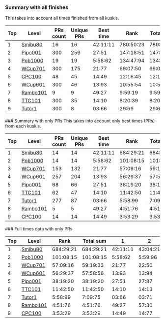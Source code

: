 <!-- Rank double -->
  

  ### Summary with all finishes
  This takes into account all times finished from all kuskis.
  <table>
  <thead>
    <tr>
      <th>Top</th>
      <th>Level</th>
      <th>PRs count</th>
      <th>Unique PRs</th>
      <th>Best time</th>
      <th>Rank</th>
      <th>Total sum</th>
      <th>Times > 2x</th>
      <th>Removed times</th>
    </tr>
  </thead>
  <tbody>
    <tr>
      <td>1</td>
      <td><a href="https://elma.online/levels/690">Smibu80</a>
      </td>
      <td>16</td>
      <td>16</td>
      <td>42:11:11</td>
      <td>780:50:23</td>
      <td>780:50:23</td>
      <td>0</td>
      <td>0</td>
    </tr>
    <tr>
      <td>2</td>
      <td><a href="https://elma.online/levels/1697">Pipo001</a>
      </td>
      <td>300</td>
      <td>259</td>
      <td>27:51</td>
      <td>147:18:51</td>
      <td>147:18:51</td>
      <td>0</td>
      <td>41</td>
    </tr>
    <tr>
      <td>3</td>
      <td><a href="https://elma.online/levels/359892">Pob1000</a>
      </td>
      <td>19</td>
      <td>19</td>
      <td>5:58:62</td>
      <td>134:47:94</td>
      <td>134:47:94</td>
      <td>0</td>
      <td>0</td>
    </tr>
    <tr>
      <td>4</td>
      <td><a href="https://elma.online/levels/371127">WCup701</a>
      </td>
      <td>300</td>
      <td>175</td>
      <td>21:77</td>
      <td>69:07:50</td>
      <td>69:07:50</td>
      <td>0</td>
      <td>125</td>
    </tr>
    <tr>
      <td>5</td>
      <td><a href="https://elma.online/levels/483457">CPC100</a>
      </td>
      <td>48</td>
      <td>45</td>
      <td>14:49</td>
      <td>12:16:45</td>
      <td>12:16:45</td>
      <td>0</td>
      <td>3</td>
    </tr>
    <tr>
      <td>6</td>
      <td><a href="https://elma.online/levels/237824">WCup601</a>
      </td>
      <td>300</td>
      <td>46</td>
      <td>13:93</td>
      <td>10:55:54</td>
      <td>10:55:54</td>
      <td>0</td>
      <td>254</td>
    </tr>
    <tr>
      <td>7</td>
      <td><a href="https://elma.online/levels/2599">Rambo101</a>
      </td>
      <td>9</td>
      <td>9</td>
      <td>49:27</td>
      <td>9:59:19</td>
      <td>9:59:19</td>
      <td>0</td>
      <td>0</td>
    </tr>
    <tr>
      <td>8</td>
      <td><a href="https://elma.online/levels/331252">TTC101</a>
      </td>
      <td>300</td>
      <td>35</td>
      <td>14:10</td>
      <td>8:20:39</td>
      <td>8:20:39</td>
      <td>0</td>
      <td>265</td>
    </tr>
    <tr>
      <td>9</td>
      <td><a href="https://elma.online/levels/163">Tutor1</a>
      </td>
      <td>300</td>
      <td>8</td>
      <td>03:66</td>
      <td>29:69</td>
      <td>29:69</td>
      <td>0</td>
      <td>292</td>
    </tr>
  </tbody>
</table>
  ### Summary with only PRs
  This takes into account only best times (PRs) from each kuskis.
  <table>
  <thead>
    <tr>
      <th>Top</th>
      <th>Level</th>
      <th>PRs count</th>
      <th>Unique PRs</th>
      <th>Best time</th>
      <th>Rank</th>
      <th>Total sum</th>
      <th>Times > 2x</th>
      <th>Removed times</th>
    </tr>
  </thead>
  <tbody>
    <tr>
      <td>1</td>
      <td><a href="https://elma.online/levels/690">Smibu80</a>
      </td>
      <td>14</td>
      <td>14</td>
      <td>42:11:11</td>
      <td>684:29:21</td>
      <td>684:29:21</td>
      <td>0</td>
      <td>0</td>
    </tr>
    <tr>
      <td>2</td>
      <td><a href="https://elma.online/levels/359892">Pob1000</a>
      </td>
      <td>14</td>
      <td>14</td>
      <td>5:58:62</td>
      <td>101:08:15</td>
      <td>101:08:15</td>
      <td>0</td>
      <td>0</td>
    </tr>
    <tr>
      <td>3</td>
      <td><a href="https://elma.online/levels/371127">WCup701</a>
      </td>
      <td>153</td>
      <td>132</td>
      <td>21:77</td>
      <td>57:09:16</td>
      <td>59:19:33</td>
      <td>2</td>
      <td>23</td>
    </tr>
    <tr>
      <td>4</td>
      <td><a href="https://elma.online/levels/237824">WCup601</a>
      </td>
      <td>257</td>
      <td>204</td>
      <td>13:93</td>
      <td>56:29:37</td>
      <td>57:58:56</td>
      <td>3</td>
      <td>56</td>
    </tr>
    <tr>
      <td>5</td>
      <td><a href="https://elma.online/levels/1697">Pipo001</a>
      </td>
      <td>68</td>
      <td>66</td>
      <td>27:51</td>
      <td>38:19:20</td>
      <td>38:19:20</td>
      <td>0</td>
      <td>2</td>
    </tr>
    <tr>
      <td>6</td>
      <td><a href="https://elma.online/levels/331252">TTC101</a>
      </td>
      <td>62</td>
      <td>47</td>
      <td>14:10</td>
      <td>11:42:50</td>
      <td>11:42:50</td>
      <td>0</td>
      <td>15</td>
    </tr>
    <tr>
      <td>7</td>
      <td><a href="https://elma.online/levels/163">Tutor1</a>
      </td>
      <td>277</td>
      <td>87</td>
      <td>03:66</td>
      <td>5:58:99</td>
      <td>7:09:75</td>
      <td>4</td>
      <td>194</td>
    </tr>
    <tr>
      <td>8</td>
      <td><a href="https://elma.online/levels/2599">Rambo101</a>
      </td>
      <td>5</td>
      <td>5</td>
      <td>49:27</td>
      <td>4:51:76</td>
      <td>4:51:76</td>
      <td>0</td>
      <td>0</td>
    </tr>
    <tr>
      <td>9</td>
      <td><a href="https://elma.online/levels/483457">CPC100</a>
      </td>
      <td>14</td>
      <td>14</td>
      <td>14:49</td>
      <td>3:53:29</td>
      <td>3:53:29</td>
      <td>0</td>
      <td>0</td>
    </tr>
  </tbody>
</table>
  ### Full times data with only PRs
  <table>
  <thead>
    <tr>
      <th>Top</th>
      <th>Level</th>
      <th>Rank</th>
      <th>Total sum</th>
      <th>1</th>
      <th>2</th>
      <th>3</th>
      <th>4</th>
      <th>5</th>
      <th>6</th>
      <th>7</th>
      <th>8</th>
      <th>9</th>
      <th>10</th>
      <th>11</th>
      <th>12</th>
      <th>13</th>
      <th>14</th>
      <th>15</th>
      <th>16</th>
      <th>17</th>
      <th>18</th>
      <th>19</th>
      <th>20</th>
      <th>21</th>
      <th>22</th>
      <th>23</th>
      <th>24</th>
      <th>25</th>
      <th>26</th>
      <th>27</th>
      <th>28</th>
      <th>29</th>
      <th>30</th>
      <th>31</th>
      <th>32</th>
      <th>33</th>
      <th>34</th>
      <th>35</th>
      <th>36</th>
      <th>37</th>
      <th>38</th>
      <th>39</th>
      <th>40</th>
      <th>41</th>
      <th>42</th>
      <th>43</th>
      <th>44</th>
      <th>45</th>
      <th>46</th>
      <th>47</th>
      <th>48</th>
      <th>49</th>
      <th>50</th>
      <th>51</th>
      <th>52</th>
      <th>53</th>
      <th>54</th>
      <th>55</th>
      <th>56</th>
      <th>57</th>
      <th>58</th>
      <th>59</th>
      <th>60</th>
      <th>61</th>
      <th>62</th>
      <th>63</th>
      <th>64</th>
      <th>65</th>
      <th>66</th>
      <th>67</th>
      <th>68</th>
      <th>69</th>
      <th>70</th>
      <th>71</th>
      <th>72</th>
      <th>73</th>
      <th>74</th>
      <th>75</th>
      <th>76</th>
      <th>77</th>
      <th>78</th>
      <th>79</th>
      <th>80</th>
      <th>81</th>
      <th>82</th>
      <th>83</th>
      <th>84</th>
      <th>85</th>
      <th>86</th>
      <th>87</th>
      <th>88</th>
      <th>89</th>
      <th>90</th>
      <th>91</th>
      <th>92</th>
      <th>93</th>
      <th>94</th>
      <th>95</th>
      <th>96</th>
      <th>97</th>
      <th>98</th>
      <th>99</th>
      <th>100</th>
      <th>101</th>
      <th>102</th>
      <th>103</th>
      <th>104</th>
      <th>105</th>
      <th>106</th>
      <th>107</th>
      <th>108</th>
      <th>109</th>
      <th>110</th>
      <th>111</th>
      <th>112</th>
      <th>113</th>
      <th>114</th>
      <th>115</th>
      <th>116</th>
      <th>117</th>
      <th>118</th>
      <th>119</th>
      <th>120</th>
      <th>121</th>
      <th>122</th>
      <th>123</th>
      <th>124</th>
      <th>125</th>
      <th>126</th>
      <th>127</th>
      <th>128</th>
      <th>129</th>
      <th>130</th>
      <th>131</th>
      <th>132</th>
      <th>133</th>
      <th>134</th>
      <th>135</th>
      <th>136</th>
      <th>137</th>
      <th>138</th>
      <th>139</th>
      <th>140</th>
      <th>141</th>
      <th>142</th>
      <th>143</th>
      <th>144</th>
      <th>145</th>
      <th>146</th>
      <th>147</th>
      <th>148</th>
      <th>149</th>
      <th>150</th>
      <th>151</th>
      <th>152</th>
      <th>153</th>
      <th>154</th>
      <th>155</th>
      <th>156</th>
      <th>157</th>
      <th>158</th>
      <th>159</th>
      <th>160</th>
      <th>161</th>
      <th>162</th>
      <th>163</th>
      <th>164</th>
      <th>165</th>
      <th>166</th>
      <th>167</th>
      <th>168</th>
      <th>169</th>
      <th>170</th>
      <th>171</th>
      <th>172</th>
      <th>173</th>
      <th>174</th>
      <th>175</th>
      <th>176</th>
      <th>177</th>
      <th>178</th>
      <th>179</th>
      <th>180</th>
      <th>181</th>
      <th>182</th>
      <th>183</th>
      <th>184</th>
      <th>185</th>
      <th>186</th>
      <th>187</th>
      <th>188</th>
      <th>189</th>
      <th>190</th>
      <th>191</th>
      <th>192</th>
      <th>193</th>
      <th>194</th>
      <th>195</th>
      <th>196</th>
      <th>197</th>
      <th>198</th>
      <th>199</th>
      <th>200</th>
      <th>201</th>
      <th>202</th>
      <th>203</th>
      <th>204</th>
      <th>205</th>
      <th>206</th>
      <th>207</th>
      <th>208</th>
      <th>209</th>
      <th>210</th>
      <th>211</th>
      <th>212</th>
      <th>213</th>
      <th>214</th>
      <th>215</th>
      <th>216</th>
      <th>217</th>
      <th>218</th>
      <th>219</th>
      <th>220</th>
      <th>221</th>
      <th>222</th>
      <th>223</th>
      <th>224</th>
      <th>225</th>
      <th>226</th>
      <th>227</th>
      <th>228</th>
      <th>229</th>
      <th>230</th>
      <th>231</th>
      <th>232</th>
      <th>233</th>
      <th>234</th>
      <th>235</th>
      <th>236</th>
      <th>237</th>
      <th>238</th>
      <th>239</th>
      <th>240</th>
      <th>241</th>
      <th>242</th>
      <th>243</th>
      <th>244</th>
      <th>245</th>
      <th>246</th>
      <th>247</th>
      <th>248</th>
      <th>249</th>
      <th>250</th>
      <th>251</th>
      <th>252</th>
      <th>253</th>
      <th>254</th>
      <th>255</th>
      <th>256</th>
      <th>257</th>
      <th>258</th>
      <th>259</th>
      <th>260</th>
      <th>261</th>
      <th>262</th>
      <th>263</th>
      <th>264</th>
      <th>265</th>
      <th>266</th>
      <th>267</th>
      <th>268</th>
      <th>269</th>
      <th>270</th>
      <th>271</th>
      <th>272</th>
      <th>273</th>
      <th>274</th>
      <th>275</th>
      <th>276</th>
      <th>277</th>
    </tr>
  </thead>
  <tbody>
    <tr>
      <td>1</td>
      <td><a href="https://elma.online/levels/690">Smibu80</a>
      </td>
      <td>684:29:21</td>
      <td>684:29:21</td>
      <td>42:11:11</td>
      <td>43:04:21</td>
      <td>44:25:00</td>
      <td>44:44:49</td>
      <td>45:29:16</td>
      <td>45:34:16</td>
      <td>45:38:11</td>
      <td>46:00:42</td>
      <td>47:33:40</td>
      <td>49:48:44</td>
      <td>50:36:54</td>
      <td>55:32:78</td>
      <td>59:18:28</td>
      <td>64:33:11</td>
      <td></td>
      <td></td>
      <td></td>
      <td></td>
      <td></td>
      <td></td>
      <td></td>
      <td></td>
      <td></td>
      <td></td>
      <td></td>
      <td></td>
      <td></td>
      <td></td>
      <td></td>
      <td></td>
      <td></td>
      <td></td>
      <td></td>
      <td></td>
      <td></td>
      <td></td>
      <td></td>
      <td></td>
      <td></td>
      <td></td>
      <td></td>
      <td></td>
      <td></td>
      <td></td>
      <td></td>
      <td></td>
      <td></td>
      <td></td>
      <td></td>
      <td></td>
      <td></td>
      <td></td>
      <td></td>
      <td></td>
      <td></td>
      <td></td>
      <td></td>
      <td></td>
      <td></td>
      <td></td>
      <td></td>
      <td></td>
      <td></td>
      <td></td>
      <td></td>
      <td></td>
      <td></td>
      <td></td>
      <td></td>
      <td></td>
      <td></td>
      <td></td>
      <td></td>
      <td></td>
      <td></td>
      <td></td>
      <td></td>
      <td></td>
      <td></td>
      <td></td>
      <td></td>
      <td></td>
      <td></td>
      <td></td>
      <td></td>
      <td></td>
      <td></td>
      <td></td>
      <td></td>
      <td></td>
      <td></td>
      <td></td>
      <td></td>
      <td></td>
      <td></td>
      <td></td>
      <td></td>
      <td></td>
      <td></td>
      <td></td>
      <td></td>
      <td></td>
      <td></td>
      <td></td>
      <td></td>
      <td></td>
      <td></td>
      <td></td>
      <td></td>
      <td></td>
      <td></td>
      <td></td>
      <td></td>
      <td></td>
      <td></td>
      <td></td>
      <td></td>
      <td></td>
      <td></td>
      <td></td>
      <td></td>
      <td></td>
      <td></td>
      <td></td>
      <td></td>
      <td></td>
      <td></td>
      <td></td>
      <td></td>
      <td></td>
      <td></td>
      <td></td>
      <td></td>
      <td></td>
      <td></td>
      <td></td>
      <td></td>
      <td></td>
      <td></td>
      <td></td>
      <td></td>
      <td></td>
      <td></td>
      <td></td>
      <td></td>
      <td></td>
      <td></td>
      <td></td>
      <td></td>
      <td></td>
      <td></td>
      <td></td>
      <td></td>
      <td></td>
      <td></td>
      <td></td>
      <td></td>
      <td></td>
      <td></td>
      <td></td>
      <td></td>
      <td></td>
      <td></td>
      <td></td>
      <td></td>
      <td></td>
      <td></td>
      <td></td>
      <td></td>
      <td></td>
      <td></td>
      <td></td>
      <td></td>
      <td></td>
      <td></td>
      <td></td>
      <td></td>
      <td></td>
      <td></td>
      <td></td>
      <td></td>
      <td></td>
      <td></td>
      <td></td>
      <td></td>
      <td></td>
      <td></td>
      <td></td>
      <td></td>
      <td></td>
      <td></td>
      <td></td>
      <td></td>
      <td></td>
      <td></td>
      <td></td>
      <td></td>
      <td></td>
      <td></td>
      <td></td>
      <td></td>
      <td></td>
      <td></td>
      <td></td>
      <td></td>
      <td></td>
      <td></td>
      <td></td>
      <td></td>
      <td></td>
      <td></td>
      <td></td>
      <td></td>
      <td></td>
      <td></td>
      <td></td>
      <td></td>
      <td></td>
      <td></td>
      <td></td>
      <td></td>
      <td></td>
      <td></td>
      <td></td>
      <td></td>
      <td></td>
      <td></td>
      <td></td>
      <td></td>
      <td></td>
      <td></td>
      <td></td>
      <td></td>
      <td></td>
      <td></td>
      <td></td>
      <td></td>
      <td></td>
      <td></td>
      <td></td>
      <td></td>
      <td></td>
      <td></td>
      <td></td>
      <td></td>
      <td></td>
      <td></td>
      <td></td>
      <td></td>
      <td></td>
      <td></td>
      <td></td>
      <td></td>
      <td></td>
      <td></td>
      <td></td>
      <td></td>
      <td></td>
      <td></td>
      <td></td>
      <td></td>
      <td></td>
      <td></td>
      <td></td>
      <td></td>
      <td></td>
      <td></td>
      <td></td>
      <td></td>
      <td></td>
      <td></td>
      <td></td>
      <td></td>
      <td></td>
      <td></td>
      <td></td>
      <td></td>
    </tr>
    <tr>
      <td>2</td>
      <td><a href="https://elma.online/levels/359892">Pob1000</a>
      </td>
      <td>101:08:15</td>
      <td>101:08:15</td>
      <td>5:58:62</td>
      <td>5:59:96</td>
      <td>6:06:61</td>
      <td>6:15:80</td>
      <td>6:18:58</td>
      <td>6:20:40</td>
      <td>6:31:76</td>
      <td>7:02:40</td>
      <td>7:02:28</td>
      <td>7:41:98</td>
      <td>8:05:65</td>
      <td>8:13:54</td>
      <td>9:25:51</td>
      <td>10:05:78</td>
      <td></td>
      <td></td>
      <td></td>
      <td></td>
      <td></td>
      <td></td>
      <td></td>
      <td></td>
      <td></td>
      <td></td>
      <td></td>
      <td></td>
      <td></td>
      <td></td>
      <td></td>
      <td></td>
      <td></td>
      <td></td>
      <td></td>
      <td></td>
      <td></td>
      <td></td>
      <td></td>
      <td></td>
      <td></td>
      <td></td>
      <td></td>
      <td></td>
      <td></td>
      <td></td>
      <td></td>
      <td></td>
      <td></td>
      <td></td>
      <td></td>
      <td></td>
      <td></td>
      <td></td>
      <td></td>
      <td></td>
      <td></td>
      <td></td>
      <td></td>
      <td></td>
      <td></td>
      <td></td>
      <td></td>
      <td></td>
      <td></td>
      <td></td>
      <td></td>
      <td></td>
      <td></td>
      <td></td>
      <td></td>
      <td></td>
      <td></td>
      <td></td>
      <td></td>
      <td></td>
      <td></td>
      <td></td>
      <td></td>
      <td></td>
      <td></td>
      <td></td>
      <td></td>
      <td></td>
      <td></td>
      <td></td>
      <td></td>
      <td></td>
      <td></td>
      <td></td>
      <td></td>
      <td></td>
      <td></td>
      <td></td>
      <td></td>
      <td></td>
      <td></td>
      <td></td>
      <td></td>
      <td></td>
      <td></td>
      <td></td>
      <td></td>
      <td></td>
      <td></td>
      <td></td>
      <td></td>
      <td></td>
      <td></td>
      <td></td>
      <td></td>
      <td></td>
      <td></td>
      <td></td>
      <td></td>
      <td></td>
      <td></td>
      <td></td>
      <td></td>
      <td></td>
      <td></td>
      <td></td>
      <td></td>
      <td></td>
      <td></td>
      <td></td>
      <td></td>
      <td></td>
      <td></td>
      <td></td>
      <td></td>
      <td></td>
      <td></td>
      <td></td>
      <td></td>
      <td></td>
      <td></td>
      <td></td>
      <td></td>
      <td></td>
      <td></td>
      <td></td>
      <td></td>
      <td></td>
      <td></td>
      <td></td>
      <td></td>
      <td></td>
      <td></td>
      <td></td>
      <td></td>
      <td></td>
      <td></td>
      <td></td>
      <td></td>
      <td></td>
      <td></td>
      <td></td>
      <td></td>
      <td></td>
      <td></td>
      <td></td>
      <td></td>
      <td></td>
      <td></td>
      <td></td>
      <td></td>
      <td></td>
      <td></td>
      <td></td>
      <td></td>
      <td></td>
      <td></td>
      <td></td>
      <td></td>
      <td></td>
      <td></td>
      <td></td>
      <td></td>
      <td></td>
      <td></td>
      <td></td>
      <td></td>
      <td></td>
      <td></td>
      <td></td>
      <td></td>
      <td></td>
      <td></td>
      <td></td>
      <td></td>
      <td></td>
      <td></td>
      <td></td>
      <td></td>
      <td></td>
      <td></td>
      <td></td>
      <td></td>
      <td></td>
      <td></td>
      <td></td>
      <td></td>
      <td></td>
      <td></td>
      <td></td>
      <td></td>
      <td></td>
      <td></td>
      <td></td>
      <td></td>
      <td></td>
      <td></td>
      <td></td>
      <td></td>
      <td></td>
      <td></td>
      <td></td>
      <td></td>
      <td></td>
      <td></td>
      <td></td>
      <td></td>
      <td></td>
      <td></td>
      <td></td>
      <td></td>
      <td></td>
      <td></td>
      <td></td>
      <td></td>
      <td></td>
      <td></td>
      <td></td>
      <td></td>
      <td></td>
      <td></td>
      <td></td>
      <td></td>
      <td></td>
      <td></td>
      <td></td>
      <td></td>
      <td></td>
      <td></td>
      <td></td>
      <td></td>
      <td></td>
      <td></td>
      <td></td>
      <td></td>
      <td></td>
      <td></td>
      <td></td>
      <td></td>
      <td></td>
      <td></td>
      <td></td>
      <td></td>
      <td></td>
      <td></td>
      <td></td>
      <td></td>
      <td></td>
      <td></td>
      <td></td>
      <td></td>
      <td></td>
      <td></td>
      <td></td>
      <td></td>
      <td></td>
      <td></td>
      <td></td>
      <td></td>
      <td></td>
      <td></td>
      <td></td>
      <td></td>
    </tr>
    <tr>
      <td>3</td>
      <td><a href="https://elma.online/levels/371127">WCup701</a>
      </td>
      <td>57:09:16</td>
      <td>59:19:33</td>
      <td>21:77</td>
      <td>22:50</td>
      <td>22:11</td>
      <td>22:14</td>
      <td>22:18</td>
      <td>22:35</td>
      <td>22:56</td>
      <td>22:69</td>
      <td>23:13</td>
      <td>23:21</td>
      <td>23:27</td>
      <td>23:29</td>
      <td>23:41</td>
      <td>23:43</td>
      <td>23:51</td>
      <td>23:62</td>
      <td>23:99</td>
      <td>24:36</td>
      <td>24:56</td>
      <td>24:73</td>
      <td>24:74</td>
      <td>24:77</td>
      <td>24:83</td>
      <td>24:85</td>
      <td>24:90</td>
      <td>24:94</td>
      <td>24:95</td>
      <td>24:96</td>
      <td>24:99</td>
      <td>24:99</td>
      <td>25:50</td>
      <td>25:60</td>
      <td>25:60</td>
      <td>25:60</td>
      <td>25:70</td>
      <td>25:90</td>
      <td>25:11</td>
      <td>25:12</td>
      <td>25:13</td>
      <td>25:13</td>
      <td>25:13</td>
      <td>25:16</td>
      <td>25:16</td>
      <td>25:16</td>
      <td>25:17</td>
      <td>25:17</td>
      <td>25:20</td>
      <td>25:21</td>
      <td>25:22</td>
      <td>25:25</td>
      <td>25:27</td>
      <td>25:27</td>
      <td>25:30</td>
      <td>25:33</td>
      <td>25:33</td>
      <td>25:36</td>
      <td>25:37</td>
      <td>25:38</td>
      <td>25:40</td>
      <td>25:40</td>
      <td>25:41</td>
      <td>25:42</td>
      <td>25:43</td>
      <td>25:44</td>
      <td>25:46</td>
      <td>25:46</td>
      <td>25:49</td>
      <td>25:53</td>
      <td>25:56</td>
      <td>25:56</td>
      <td>25:57</td>
      <td>25:57</td>
      <td>25:58</td>
      <td>25:63</td>
      <td>25:65</td>
      <td>25:66</td>
      <td>25:68</td>
      <td>25:68</td>
      <td>25:71</td>
      <td>25:72</td>
      <td>25:74</td>
      <td>25:74</td>
      <td>25:74</td>
      <td>25:77</td>
      <td>25:77</td>
      <td>25:81</td>
      <td>25:82</td>
      <td>25:83</td>
      <td>25:84</td>
      <td>25:86</td>
      <td>25:86</td>
      <td>25:89</td>
      <td>25:93</td>
      <td>25:95</td>
      <td>26:30</td>
      <td>26:80</td>
      <td>26:14</td>
      <td>26:23</td>
      <td>26:30</td>
      <td>26:39</td>
      <td>26:46</td>
      <td>26:50</td>
      <td>26:58</td>
      <td>26:60</td>
      <td>26:61</td>
      <td>26:70</td>
      <td>26:70</td>
      <td>26:71</td>
      <td>26:73</td>
      <td>26:83</td>
      <td>26:93</td>
      <td>27:00</td>
      <td>27:50</td>
      <td>27:70</td>
      <td>27:28</td>
      <td>27:44</td>
      <td>27:55</td>
      <td>27:58</td>
      <td>27:61</td>
      <td>27:62</td>
      <td>27:64</td>
      <td>27:65</td>
      <td>27:66</td>
      <td>27:74</td>
      <td>27:85</td>
      <td>27:85</td>
      <td>27:96</td>
      <td>28:00</td>
      <td>28:16</td>
      <td>28:20</td>
      <td>28:35</td>
      <td>28:36</td>
      <td>28:50</td>
      <td>28:52</td>
      <td>28:60</td>
      <td>28:87</td>
      <td>28:96</td>
      <td>28:98</td>
      <td>29:11</td>
      <td>30:90</td>
      <td>30:43</td>
      <td>30:94</td>
      <td>31:90</td>
      <td>31:42</td>
      <td>31:58</td>
      <td>32:54</td>
      <td>32:68</td>
      <td>33:26</td>
      <td>33:65</td>
      <td>34:44</td>
      <td>39:99</td>
      <td><strike>1:02:52</strike>
      </td>
      <td><strike>1:07:65</strike>
      </td>
      <td></td>
      <td></td>
      <td></td>
      <td></td>
      <td></td>
      <td></td>
      <td></td>
      <td></td>
      <td></td>
      <td></td>
      <td></td>
      <td></td>
      <td></td>
      <td></td>
      <td></td>
      <td></td>
      <td></td>
      <td></td>
      <td></td>
      <td></td>
      <td></td>
      <td></td>
      <td></td>
      <td></td>
      <td></td>
      <td></td>
      <td></td>
      <td></td>
      <td></td>
      <td></td>
      <td></td>
      <td></td>
      <td></td>
      <td></td>
      <td></td>
      <td></td>
      <td></td>
      <td></td>
      <td></td>
      <td></td>
      <td></td>
      <td></td>
      <td></td>
      <td></td>
      <td></td>
      <td></td>
      <td></td>
      <td></td>
      <td></td>
      <td></td>
      <td></td>
      <td></td>
      <td></td>
      <td></td>
      <td></td>
      <td></td>
      <td></td>
      <td></td>
      <td></td>
      <td></td>
      <td></td>
      <td></td>
      <td></td>
      <td></td>
      <td></td>
      <td></td>
      <td></td>
      <td></td>
      <td></td>
      <td></td>
      <td></td>
      <td></td>
      <td></td>
      <td></td>
      <td></td>
      <td></td>
      <td></td>
      <td></td>
      <td></td>
      <td></td>
      <td></td>
      <td></td>
      <td></td>
      <td></td>
      <td></td>
      <td></td>
      <td></td>
      <td></td>
      <td></td>
      <td></td>
      <td></td>
      <td></td>
      <td></td>
      <td></td>
      <td></td>
      <td></td>
      <td></td>
      <td></td>
      <td></td>
      <td></td>
      <td></td>
      <td></td>
      <td></td>
      <td></td>
      <td></td>
      <td></td>
      <td></td>
      <td></td>
      <td></td>
      <td></td>
      <td></td>
      <td></td>
      <td></td>
      <td></td>
      <td></td>
      <td></td>
      <td></td>
      <td></td>
      <td></td>
      <td></td>
      <td></td>
      <td></td>
      <td></td>
      <td></td>
    </tr>
    <tr>
      <td>4</td>
      <td><a href="https://elma.online/levels/237824">WCup601</a>
      </td>
      <td>56:29:37</td>
      <td>57:58:56</td>
      <td>13:93</td>
      <td>13:94</td>
      <td>13:95</td>
      <td>14:00</td>
      <td>14:40</td>
      <td>14:50</td>
      <td>14:14</td>
      <td>14:15</td>
      <td>14:16</td>
      <td>14:17</td>
      <td>14:19</td>
      <td>14:20</td>
      <td>14:20</td>
      <td>14:21</td>
      <td>14:22</td>
      <td>14:22</td>
      <td>14:25</td>
      <td>14:28</td>
      <td>14:29</td>
      <td>14:32</td>
      <td>14:36</td>
      <td>14:36</td>
      <td>14:42</td>
      <td>14:43</td>
      <td>14:45</td>
      <td>14:46</td>
      <td>14:48</td>
      <td>14:48</td>
      <td>14:50</td>
      <td>14:51</td>
      <td>14:51</td>
      <td>14:57</td>
      <td>14:58</td>
      <td>14:60</td>
      <td>14:60</td>
      <td>14:63</td>
      <td>14:63</td>
      <td>14:64</td>
      <td>14:66</td>
      <td>14:69</td>
      <td>14:69</td>
      <td>14:72</td>
      <td>14:80</td>
      <td>14:80</td>
      <td>14:80</td>
      <td>14:81</td>
      <td>14:81</td>
      <td>14:85</td>
      <td>14:85</td>
      <td>14:86</td>
      <td>14:87</td>
      <td>14:88</td>
      <td>14:88</td>
      <td>14:89</td>
      <td>14:89</td>
      <td>14:91</td>
      <td>14:95</td>
      <td>14:96</td>
      <td>14:96</td>
      <td>14:96</td>
      <td>14:97</td>
      <td>14:98</td>
      <td>14:99</td>
      <td>15:40</td>
      <td>15:60</td>
      <td>15:80</td>
      <td>15:80</td>
      <td>15:90</td>
      <td>15:90</td>
      <td>15:10</td>
      <td>15:10</td>
      <td>15:11</td>
      <td>15:13</td>
      <td>15:13</td>
      <td>15:16</td>
      <td>15:17</td>
      <td>15:25</td>
      <td>15:26</td>
      <td>15:28</td>
      <td>15:33</td>
      <td>15:33</td>
      <td>15:39</td>
      <td>15:39</td>
      <td>15:39</td>
      <td>15:42</td>
      <td>15:43</td>
      <td>15:47</td>
      <td>15:48</td>
      <td>15:50</td>
      <td>15:52</td>
      <td>15:53</td>
      <td>15:54</td>
      <td>15:57</td>
      <td>15:61</td>
      <td>15:61</td>
      <td>15:61</td>
      <td>15:68</td>
      <td>15:70</td>
      <td>15:71</td>
      <td>15:75</td>
      <td>15:77</td>
      <td>15:78</td>
      <td>15:80</td>
      <td>15:80</td>
      <td>15:80</td>
      <td>15:85</td>
      <td>15:86</td>
      <td>15:88</td>
      <td>15:88</td>
      <td>15:89</td>
      <td>15:92</td>
      <td>15:92</td>
      <td>15:98</td>
      <td>16:00</td>
      <td>16:00</td>
      <td>16:00</td>
      <td>16:10</td>
      <td>16:10</td>
      <td>16:20</td>
      <td>16:30</td>
      <td>16:40</td>
      <td>16:40</td>
      <td>16:50</td>
      <td>16:50</td>
      <td>16:70</td>
      <td>16:90</td>
      <td>16:90</td>
      <td>16:11</td>
      <td>16:13</td>
      <td>16:14</td>
      <td>16:16</td>
      <td>16:16</td>
      <td>16:17</td>
      <td>16:17</td>
      <td>16:18</td>
      <td>16:20</td>
      <td>16:20</td>
      <td>16:21</td>
      <td>16:23</td>
      <td>16:23</td>
      <td>16:24</td>
      <td>16:26</td>
      <td>16:28</td>
      <td>16:32</td>
      <td>16:32</td>
      <td>16:34</td>
      <td>16:35</td>
      <td>16:36</td>
      <td>16:38</td>
      <td>16:38</td>
      <td>16:39</td>
      <td>16:40</td>
      <td>16:41</td>
      <td>16:41</td>
      <td>16:42</td>
      <td>16:43</td>
      <td>16:45</td>
      <td>16:46</td>
      <td>16:46</td>
      <td>16:47</td>
      <td>16:48</td>
      <td>16:48</td>
      <td>16:50</td>
      <td>16:50</td>
      <td>16:52</td>
      <td>16:53</td>
      <td>16:71</td>
      <td>16:71</td>
      <td>16:74</td>
      <td>16:77</td>
      <td>16:77</td>
      <td>16:83</td>
      <td>16:87</td>
      <td>16:87</td>
      <td>16:90</td>
      <td>16:94</td>
      <td>16:96</td>
      <td>16:99</td>
      <td>17:10</td>
      <td>17:20</td>
      <td>17:30</td>
      <td>17:40</td>
      <td>17:70</td>
      <td>17:12</td>
      <td>17:20</td>
      <td>17:20</td>
      <td>17:27</td>
      <td>17:28</td>
      <td>17:31</td>
      <td>17:34</td>
      <td>17:35</td>
      <td>17:36</td>
      <td>17:40</td>
      <td>17:44</td>
      <td>17:45</td>
      <td>17:45</td>
      <td>17:46</td>
      <td>17:49</td>
      <td>17:52</td>
      <td>17:55</td>
      <td>17:57</td>
      <td>17:58</td>
      <td>17:72</td>
      <td>17:81</td>
      <td>17:88</td>
      <td>17:95</td>
      <td>17:97</td>
      <td>17:98</td>
      <td>18:80</td>
      <td>18:14</td>
      <td>18:28</td>
      <td>18:53</td>
      <td>18:61</td>
      <td>18:66</td>
      <td>18:80</td>
      <td>18:80</td>
      <td>18:88</td>
      <td>18:99</td>
      <td>19:00</td>
      <td>19:30</td>
      <td>19:23</td>
      <td>19:23</td>
      <td>19:24</td>
      <td>19:25</td>
      <td>19:36</td>
      <td>19:38</td>
      <td>19:50</td>
      <td>19:66</td>
      <td>19:67</td>
      <td>19:77</td>
      <td>19:86</td>
      <td>20:10</td>
      <td>20:90</td>
      <td>20:22</td>
      <td>20:22</td>
      <td>20:26</td>
      <td>20:28</td>
      <td>20:32</td>
      <td>20:39</td>
      <td>21:30</td>
      <td>21:70</td>
      <td>21:30</td>
      <td>21:43</td>
      <td>21:87</td>
      <td>21:91</td>
      <td>22:41</td>
      <td>22:80</td>
      <td>23:22</td>
      <td>23:67</td>
      <td>24:38</td>
      <td>25:35</td>
      <td>26:80</td>
      <td>27:36</td>
      <td>27:57</td>
      <td><strike>27:93</strike>
      </td>
      <td><strike>28:19</strike>
      </td>
      <td><strike>33:70</strike>
      </td>
      <td></td>
      <td></td>
      <td></td>
      <td></td>
      <td></td>
      <td></td>
      <td></td>
      <td></td>
      <td></td>
      <td></td>
      <td></td>
      <td></td>
      <td></td>
      <td></td>
      <td></td>
      <td></td>
      <td></td>
      <td></td>
      <td></td>
      <td></td>
    </tr>
    <tr>
      <td>5</td>
      <td><a href="https://elma.online/levels/1697">Pipo001</a>
      </td>
      <td>38:19:20</td>
      <td>38:19:20</td>
      <td>27:51</td>
      <td>27:87</td>
      <td>28:79</td>
      <td>29:43</td>
      <td>29:46</td>
      <td>30:50</td>
      <td>30:75</td>
      <td>30:88</td>
      <td>30:88</td>
      <td>31:80</td>
      <td>31:11</td>
      <td>31:55</td>
      <td>31:62</td>
      <td>31:81</td>
      <td>31:92</td>
      <td>32:20</td>
      <td>32:18</td>
      <td>32:29</td>
      <td>32:43</td>
      <td>32:50</td>
      <td>32:53</td>
      <td>32:64</td>
      <td>32:65</td>
      <td>32:73</td>
      <td>32:76</td>
      <td>33:80</td>
      <td>33:13</td>
      <td>33:13</td>
      <td>33:15</td>
      <td>33:27</td>
      <td>33:29</td>
      <td>33:38</td>
      <td>34:50</td>
      <td>34:70</td>
      <td>34:19</td>
      <td>34:66</td>
      <td>34:73</td>
      <td>34:84</td>
      <td>34:85</td>
      <td>34:91</td>
      <td>35:11</td>
      <td>35:51</td>
      <td>35:58</td>
      <td>35:62</td>
      <td>35:82</td>
      <td>35:84</td>
      <td>35:98</td>
      <td>36:20</td>
      <td>36:61</td>
      <td>36:64</td>
      <td>37:22</td>
      <td>37:30</td>
      <td>37:52</td>
      <td>37:58</td>
      <td>37:70</td>
      <td>38:37</td>
      <td>38:82</td>
      <td>38:89</td>
      <td>38:93</td>
      <td>39:21</td>
      <td>39:36</td>
      <td>40:28</td>
      <td>40:48</td>
      <td>41:96</td>
      <td>42:54</td>
      <td>42:85</td>
      <td>43:00</td>
      <td>43:85</td>
      <td></td>
      <td></td>
      <td></td>
      <td></td>
      <td></td>
      <td></td>
      <td></td>
      <td></td>
      <td></td>
      <td></td>
      <td></td>
      <td></td>
      <td></td>
      <td></td>
      <td></td>
      <td></td>
      <td></td>
      <td></td>
      <td></td>
      <td></td>
      <td></td>
      <td></td>
      <td></td>
      <td></td>
      <td></td>
      <td></td>
      <td></td>
      <td></td>
      <td></td>
      <td></td>
      <td></td>
      <td></td>
      <td></td>
      <td></td>
      <td></td>
      <td></td>
      <td></td>
      <td></td>
      <td></td>
      <td></td>
      <td></td>
      <td></td>
      <td></td>
      <td></td>
      <td></td>
      <td></td>
      <td></td>
      <td></td>
      <td></td>
      <td></td>
      <td></td>
      <td></td>
      <td></td>
      <td></td>
      <td></td>
      <td></td>
      <td></td>
      <td></td>
      <td></td>
      <td></td>
      <td></td>
      <td></td>
      <td></td>
      <td></td>
      <td></td>
      <td></td>
      <td></td>
      <td></td>
      <td></td>
      <td></td>
      <td></td>
      <td></td>
      <td></td>
      <td></td>
      <td></td>
      <td></td>
      <td></td>
      <td></td>
      <td></td>
      <td></td>
      <td></td>
      <td></td>
      <td></td>
      <td></td>
      <td></td>
      <td></td>
      <td></td>
      <td></td>
      <td></td>
      <td></td>
      <td></td>
      <td></td>
      <td></td>
      <td></td>
      <td></td>
      <td></td>
      <td></td>
      <td></td>
      <td></td>
      <td></td>
      <td></td>
      <td></td>
      <td></td>
      <td></td>
      <td></td>
      <td></td>
      <td></td>
      <td></td>
      <td></td>
      <td></td>
      <td></td>
      <td></td>
      <td></td>
      <td></td>
      <td></td>
      <td></td>
      <td></td>
      <td></td>
      <td></td>
      <td></td>
      <td></td>
      <td></td>
      <td></td>
      <td></td>
      <td></td>
      <td></td>
      <td></td>
      <td></td>
      <td></td>
      <td></td>
      <td></td>
      <td></td>
      <td></td>
      <td></td>
      <td></td>
      <td></td>
      <td></td>
      <td></td>
      <td></td>
      <td></td>
      <td></td>
      <td></td>
      <td></td>
      <td></td>
      <td></td>
      <td></td>
      <td></td>
      <td></td>
      <td></td>
      <td></td>
      <td></td>
      <td></td>
      <td></td>
      <td></td>
      <td></td>
      <td></td>
      <td></td>
      <td></td>
      <td></td>
      <td></td>
      <td></td>
      <td></td>
      <td></td>
      <td></td>
      <td></td>
      <td></td>
      <td></td>
      <td></td>
      <td></td>
      <td></td>
      <td></td>
      <td></td>
      <td></td>
      <td></td>
      <td></td>
      <td></td>
      <td></td>
      <td></td>
      <td></td>
      <td></td>
      <td></td>
      <td></td>
      <td></td>
      <td></td>
      <td></td>
      <td></td>
      <td></td>
      <td></td>
      <td></td>
      <td></td>
      <td></td>
      <td></td>
      <td></td>
      <td></td>
      <td></td>
      <td></td>
      <td></td>
      <td></td>
      <td></td>
      <td></td>
      <td></td>
      <td></td>
      <td></td>
      <td></td>
      <td></td>
      <td></td>
      <td></td>
      <td></td>
      <td></td>
    </tr>
    <tr>
      <td>6</td>
      <td><a href="https://elma.online/levels/331252">TTC101</a>
      </td>
      <td>11:42:50</td>
      <td>11:42:50</td>
      <td>14:10</td>
      <td>14:13</td>
      <td>14:24</td>
      <td>14:26</td>
      <td>14:27</td>
      <td>14:27</td>
      <td>14:28</td>
      <td>14:34</td>
      <td>14:35</td>
      <td>14:35</td>
      <td>14:36</td>
      <td>14:36</td>
      <td>14:37</td>
      <td>14:37</td>
      <td>14:38</td>
      <td>14:39</td>
      <td>14:40</td>
      <td>14:40</td>
      <td>14:41</td>
      <td>14:41</td>
      <td>14:42</td>
      <td>14:42</td>
      <td>14:43</td>
      <td>14:43</td>
      <td>14:44</td>
      <td>14:44</td>
      <td>14:45</td>
      <td>14:45</td>
      <td>14:47</td>
      <td>14:48</td>
      <td>14:50</td>
      <td>14:50</td>
      <td>14:52</td>
      <td>14:55</td>
      <td>14:56</td>
      <td>14:56</td>
      <td>14:57</td>
      <td>14:61</td>
      <td>14:64</td>
      <td>14:64</td>
      <td>14:69</td>
      <td>14:70</td>
      <td>14:72</td>
      <td>14:72</td>
      <td>14:75</td>
      <td>14:75</td>
      <td>14:84</td>
      <td>14:86</td>
      <td>14:90</td>
      <td>15:30</td>
      <td>15:50</td>
      <td>15:80</td>
      <td>15:10</td>
      <td>15:37</td>
      <td>15:45</td>
      <td>15:74</td>
      <td>15:88</td>
      <td>15:98</td>
      <td>16:15</td>
      <td>17:13</td>
      <td>17:49</td>
      <td>20:67</td>
      <td></td>
      <td></td>
      <td></td>
      <td></td>
      <td></td>
      <td></td>
      <td></td>
      <td></td>
      <td></td>
      <td></td>
      <td></td>
      <td></td>
      <td></td>
      <td></td>
      <td></td>
      <td></td>
      <td></td>
      <td></td>
      <td></td>
      <td></td>
      <td></td>
      <td></td>
      <td></td>
      <td></td>
      <td></td>
      <td></td>
      <td></td>
      <td></td>
      <td></td>
      <td></td>
      <td></td>
      <td></td>
      <td></td>
      <td></td>
      <td></td>
      <td></td>
      <td></td>
      <td></td>
      <td></td>
      <td></td>
      <td></td>
      <td></td>
      <td></td>
      <td></td>
      <td></td>
      <td></td>
      <td></td>
      <td></td>
      <td></td>
      <td></td>
      <td></td>
      <td></td>
      <td></td>
      <td></td>
      <td></td>
      <td></td>
      <td></td>
      <td></td>
      <td></td>
      <td></td>
      <td></td>
      <td></td>
      <td></td>
      <td></td>
      <td></td>
      <td></td>
      <td></td>
      <td></td>
      <td></td>
      <td></td>
      <td></td>
      <td></td>
      <td></td>
      <td></td>
      <td></td>
      <td></td>
      <td></td>
      <td></td>
      <td></td>
      <td></td>
      <td></td>
      <td></td>
      <td></td>
      <td></td>
      <td></td>
      <td></td>
      <td></td>
      <td></td>
      <td></td>
      <td></td>
      <td></td>
      <td></td>
      <td></td>
      <td></td>
      <td></td>
      <td></td>
      <td></td>
      <td></td>
      <td></td>
      <td></td>
      <td></td>
      <td></td>
      <td></td>
      <td></td>
      <td></td>
      <td></td>
      <td></td>
      <td></td>
      <td></td>
      <td></td>
      <td></td>
      <td></td>
      <td></td>
      <td></td>
      <td></td>
      <td></td>
      <td></td>
      <td></td>
      <td></td>
      <td></td>
      <td></td>
      <td></td>
      <td></td>
      <td></td>
      <td></td>
      <td></td>
      <td></td>
      <td></td>
      <td></td>
      <td></td>
      <td></td>
      <td></td>
      <td></td>
      <td></td>
      <td></td>
      <td></td>
      <td></td>
      <td></td>
      <td></td>
      <td></td>
      <td></td>
      <td></td>
      <td></td>
      <td></td>
      <td></td>
      <td></td>
      <td></td>
      <td></td>
      <td></td>
      <td></td>
      <td></td>
      <td></td>
      <td></td>
      <td></td>
      <td></td>
      <td></td>
      <td></td>
      <td></td>
      <td></td>
      <td></td>
      <td></td>
      <td></td>
      <td></td>
      <td></td>
      <td></td>
      <td></td>
      <td></td>
      <td></td>
      <td></td>
      <td></td>
      <td></td>
      <td></td>
      <td></td>
      <td></td>
      <td></td>
      <td></td>
      <td></td>
      <td></td>
      <td></td>
      <td></td>
      <td></td>
      <td></td>
      <td></td>
      <td></td>
      <td></td>
      <td></td>
      <td></td>
      <td></td>
      <td></td>
      <td></td>
      <td></td>
      <td></td>
      <td></td>
      <td></td>
      <td></td>
      <td></td>
      <td></td>
      <td></td>
      <td></td>
      <td></td>
      <td></td>
      <td></td>
      <td></td>
      <td></td>
      <td></td>
      <td></td>
      <td></td>
      <td></td>
      <td></td>
      <td></td>
      <td></td>
      <td></td>
      <td></td>
      <td></td>
      <td></td>
    </tr>
    <tr>
      <td>7</td>
      <td><a href="https://elma.online/levels/163">Tutor1</a>
      </td>
      <td>5:58:99</td>
      <td>7:09:75</td>
      <td>03:66</td>
      <td>03:71</td>
      <td>03:71</td>
      <td>03:71</td>
      <td>03:71</td>
      <td>03:71</td>
      <td>03:72</td>
      <td>03:72</td>
      <td>03:72</td>
      <td>03:72</td>
      <td>03:72</td>
      <td>03:72</td>
      <td>03:73</td>
      <td>03:73</td>
      <td>03:73</td>
      <td>03:73</td>
      <td>03:73</td>
      <td>03:73</td>
      <td>03:73</td>
      <td>03:74</td>
      <td>03:74</td>
      <td>03:74</td>
      <td>03:74</td>
      <td>03:74</td>
      <td>03:74</td>
      <td>03:75</td>
      <td>03:75</td>
      <td>03:75</td>
      <td>03:75</td>
      <td>03:75</td>
      <td>03:75</td>
      <td>03:75</td>
      <td>03:75</td>
      <td>03:75</td>
      <td>03:76</td>
      <td>03:76</td>
      <td>03:76</td>
      <td>03:76</td>
      <td>03:76</td>
      <td>03:76</td>
      <td>03:76</td>
      <td>03:76</td>
      <td>03:76</td>
      <td>03:76</td>
      <td>03:76</td>
      <td>03:77</td>
      <td>03:77</td>
      <td>03:77</td>
      <td>03:77</td>
      <td>03:77</td>
      <td>03:77</td>
      <td>03:77</td>
      <td>03:77</td>
      <td>03:77</td>
      <td>03:77</td>
      <td>03:77</td>
      <td>03:78</td>
      <td>03:78</td>
      <td>03:78</td>
      <td>03:78</td>
      <td>03:79</td>
      <td>03:79</td>
      <td>03:79</td>
      <td>03:80</td>
      <td>03:80</td>
      <td>03:80</td>
      <td>03:80</td>
      <td>03:80</td>
      <td>03:81</td>
      <td>03:81</td>
      <td>03:81</td>
      <td>03:81</td>
      <td>03:82</td>
      <td>03:82</td>
      <td>03:82</td>
      <td>03:82</td>
      <td>03:82</td>
      <td>03:82</td>
      <td>03:83</td>
      <td>03:83</td>
      <td>03:83</td>
      <td>03:83</td>
      <td>03:83</td>
      <td>03:83</td>
      <td>03:83</td>
      <td>03:83</td>
      <td>03:83</td>
      <td>03:83</td>
      <td>03:83</td>
      <td>03:83</td>
      <td>03:83</td>
      <td>03:83</td>
      <td>03:83</td>
      <td>03:83</td>
      <td>03:84</td>
      <td>03:84</td>
      <td>03:84</td>
      <td>03:84</td>
      <td>03:84</td>
      <td>03:84</td>
      <td>03:84</td>
      <td>03:84</td>
      <td>03:84</td>
      <td>03:84</td>
      <td>03:84</td>
      <td>03:84</td>
      <td>03:84</td>
      <td>03:84</td>
      <td>03:84</td>
      <td>03:84</td>
      <td>03:84</td>
      <td>03:84</td>
      <td>03:84</td>
      <td>03:84</td>
      <td>03:84</td>
      <td>03:84</td>
      <td>03:84</td>
      <td>03:84</td>
      <td>03:84</td>
      <td>03:85</td>
      <td>03:85</td>
      <td>03:85</td>
      <td>03:85</td>
      <td>03:85</td>
      <td>03:85</td>
      <td>03:85</td>
      <td>03:85</td>
      <td>03:85</td>
      <td>03:85</td>
      <td>03:85</td>
      <td>03:85</td>
      <td>03:85</td>
      <td>03:86</td>
      <td>03:86</td>
      <td>03:86</td>
      <td>03:86</td>
      <td>03:86</td>
      <td>03:86</td>
      <td>03:86</td>
      <td>03:86</td>
      <td>03:86</td>
      <td>03:86</td>
      <td>03:87</td>
      <td>03:87</td>
      <td>03:87</td>
      <td>03:87</td>
      <td>03:87</td>
      <td>03:87</td>
      <td>03:87</td>
      <td>03:87</td>
      <td>03:87</td>
      <td>03:87</td>
      <td>03:87</td>
      <td>03:87</td>
      <td>03:87</td>
      <td>03:87</td>
      <td>03:87</td>
      <td>03:87</td>
      <td>03:87</td>
      <td>03:87</td>
      <td>03:88</td>
      <td>03:88</td>
      <td>03:88</td>
      <td>03:89</td>
      <td>03:89</td>
      <td>03:89</td>
      <td>03:89</td>
      <td>03:90</td>
      <td>03:90</td>
      <td>03:90</td>
      <td>03:90</td>
      <td>03:90</td>
      <td>03:90</td>
      <td>03:90</td>
      <td>03:90</td>
      <td>03:91</td>
      <td>03:91</td>
      <td>03:91</td>
      <td>03:91</td>
      <td>03:91</td>
      <td>03:91</td>
      <td>03:92</td>
      <td>03:92</td>
      <td>03:92</td>
      <td>03:92</td>
      <td>03:92</td>
      <td>03:92</td>
      <td>03:92</td>
      <td>03:92</td>
      <td>03:92</td>
      <td>03:92</td>
      <td>03:93</td>
      <td>03:93</td>
      <td>03:93</td>
      <td>03:94</td>
      <td>03:94</td>
      <td>03:94</td>
      <td>03:95</td>
      <td>03:95</td>
      <td>03:95</td>
      <td>03:95</td>
      <td>03:95</td>
      <td>03:95</td>
      <td>03:96</td>
      <td>03:96</td>
      <td>03:97</td>
      <td>03:99</td>
      <td>04:00</td>
      <td>04:00</td>
      <td>04:00</td>
      <td>04:00</td>
      <td>04:10</td>
      <td>04:20</td>
      <td>04:30</td>
      <td>04:40</td>
      <td>04:60</td>
      <td>04:70</td>
      <td>04:80</td>
      <td>04:90</td>
      <td>04:12</td>
      <td>04:12</td>
      <td>04:12</td>
      <td>04:13</td>
      <td>04:13</td>
      <td>04:14</td>
      <td>04:16</td>
      <td>04:16</td>
      <td>04:17</td>
      <td>04:17</td>
      <td>04:22</td>
      <td>04:23</td>
      <td>04:24</td>
      <td>04:24</td>
      <td>04:26</td>
      <td>04:29</td>
      <td>04:30</td>
      <td>04:32</td>
      <td>04:33</td>
      <td>04:37</td>
      <td>04:38</td>
      <td>04:39</td>
      <td>04:41</td>
      <td>04:42</td>
      <td>04:43</td>
      <td>04:44</td>
      <td>04:45</td>
      <td>04:52</td>
      <td>04:54</td>
      <td>04:57</td>
      <td>04:58</td>
      <td>04:59</td>
      <td>04:63</td>
      <td>04:71</td>
      <td>04:73</td>
      <td>04:76</td>
      <td>04:76</td>
      <td>04:79</td>
      <td>04:80</td>
      <td>04:80</td>
      <td>04:87</td>
      <td>04:89</td>
      <td>04:89</td>
      <td>04:95</td>
      <td>04:99</td>
      <td>05:40</td>
      <td>05:70</td>
      <td>05:80</td>
      <td>05:12</td>
      <td>05:17</td>
      <td>05:51</td>
      <td>06:27</td>
      <td>06:41</td>
      <td>06:47</td>
      <td><strike>10:96</strike>
      </td>
      <td><strike>12:42</strike>
      </td>
      <td><strike>23:49</strike>
      </td>
      <td><strike>23:89</strike>
      </td>
    </tr>
    <tr>
      <td>8</td>
      <td><a href="https://elma.online/levels/2599">Rambo101</a>
      </td>
      <td>4:51:76</td>
      <td>4:51:76</td>
      <td>49:27</td>
      <td>57:30</td>
      <td>58:84</td>
      <td>1:02:92</td>
      <td>1:03:70</td>
      <td></td>
      <td></td>
      <td></td>
      <td></td>
      <td></td>
      <td></td>
      <td></td>
      <td></td>
      <td></td>
      <td></td>
      <td></td>
      <td></td>
      <td></td>
      <td></td>
      <td></td>
      <td></td>
      <td></td>
      <td></td>
      <td></td>
      <td></td>
      <td></td>
      <td></td>
      <td></td>
      <td></td>
      <td></td>
      <td></td>
      <td></td>
      <td></td>
      <td></td>
      <td></td>
      <td></td>
      <td></td>
      <td></td>
      <td></td>
      <td></td>
      <td></td>
      <td></td>
      <td></td>
      <td></td>
      <td></td>
      <td></td>
      <td></td>
      <td></td>
      <td></td>
      <td></td>
      <td></td>
      <td></td>
      <td></td>
      <td></td>
      <td></td>
      <td></td>
      <td></td>
      <td></td>
      <td></td>
      <td></td>
      <td></td>
      <td></td>
      <td></td>
      <td></td>
      <td></td>
      <td></td>
      <td></td>
      <td></td>
      <td></td>
      <td></td>
      <td></td>
      <td></td>
      <td></td>
      <td></td>
      <td></td>
      <td></td>
      <td></td>
      <td></td>
      <td></td>
      <td></td>
      <td></td>
      <td></td>
      <td></td>
      <td></td>
      <td></td>
      <td></td>
      <td></td>
      <td></td>
      <td></td>
      <td></td>
      <td></td>
      <td></td>
      <td></td>
      <td></td>
      <td></td>
      <td></td>
      <td></td>
      <td></td>
      <td></td>
      <td></td>
      <td></td>
      <td></td>
      <td></td>
      <td></td>
      <td></td>
      <td></td>
      <td></td>
      <td></td>
      <td></td>
      <td></td>
      <td></td>
      <td></td>
      <td></td>
      <td></td>
      <td></td>
      <td></td>
      <td></td>
      <td></td>
      <td></td>
      <td></td>
      <td></td>
      <td></td>
      <td></td>
      <td></td>
      <td></td>
      <td></td>
      <td></td>
      <td></td>
      <td></td>
      <td></td>
      <td></td>
      <td></td>
      <td></td>
      <td></td>
      <td></td>
      <td></td>
      <td></td>
      <td></td>
      <td></td>
      <td></td>
      <td></td>
      <td></td>
      <td></td>
      <td></td>
      <td></td>
      <td></td>
      <td></td>
      <td></td>
      <td></td>
      <td></td>
      <td></td>
      <td></td>
      <td></td>
      <td></td>
      <td></td>
      <td></td>
      <td></td>
      <td></td>
      <td></td>
      <td></td>
      <td></td>
      <td></td>
      <td></td>
      <td></td>
      <td></td>
      <td></td>
      <td></td>
      <td></td>
      <td></td>
      <td></td>
      <td></td>
      <td></td>
      <td></td>
      <td></td>
      <td></td>
      <td></td>
      <td></td>
      <td></td>
      <td></td>
      <td></td>
      <td></td>
      <td></td>
      <td></td>
      <td></td>
      <td></td>
      <td></td>
      <td></td>
      <td></td>
      <td></td>
      <td></td>
      <td></td>
      <td></td>
      <td></td>
      <td></td>
      <td></td>
      <td></td>
      <td></td>
      <td></td>
      <td></td>
      <td></td>
      <td></td>
      <td></td>
      <td></td>
      <td></td>
      <td></td>
      <td></td>
      <td></td>
      <td></td>
      <td></td>
      <td></td>
      <td></td>
      <td></td>
      <td></td>
      <td></td>
      <td></td>
      <td></td>
      <td></td>
      <td></td>
      <td></td>
      <td></td>
      <td></td>
      <td></td>
      <td></td>
      <td></td>
      <td></td>
      <td></td>
      <td></td>
      <td></td>
      <td></td>
      <td></td>
      <td></td>
      <td></td>
      <td></td>
      <td></td>
      <td></td>
      <td></td>
      <td></td>
      <td></td>
      <td></td>
      <td></td>
      <td></td>
      <td></td>
      <td></td>
      <td></td>
      <td></td>
      <td></td>
      <td></td>
      <td></td>
      <td></td>
      <td></td>
      <td></td>
      <td></td>
      <td></td>
      <td></td>
      <td></td>
      <td></td>
      <td></td>
      <td></td>
      <td></td>
      <td></td>
      <td></td>
      <td></td>
      <td></td>
      <td></td>
      <td></td>
      <td></td>
      <td></td>
      <td></td>
      <td></td>
      <td></td>
      <td></td>
      <td></td>
      <td></td>
      <td></td>
      <td></td>
      <td></td>
      <td></td>
    </tr>
    <tr>
      <td>9</td>
      <td><a href="https://elma.online/levels/483457">CPC100</a>
      </td>
      <td>3:53:29</td>
      <td>3:53:29</td>
      <td>14:49</td>
      <td>14:77</td>
      <td>14:86</td>
      <td>15:15</td>
      <td>15:60</td>
      <td>15:72</td>
      <td>15:93</td>
      <td>16:11</td>
      <td>16:28</td>
      <td>17:41</td>
      <td>17:59</td>
      <td>18:93</td>
      <td>19:86</td>
      <td>20:59</td>
      <td></td>
      <td></td>
      <td></td>
      <td></td>
      <td></td>
      <td></td>
      <td></td>
      <td></td>
      <td></td>
      <td></td>
      <td></td>
      <td></td>
      <td></td>
      <td></td>
      <td></td>
      <td></td>
      <td></td>
      <td></td>
      <td></td>
      <td></td>
      <td></td>
      <td></td>
      <td></td>
      <td></td>
      <td></td>
      <td></td>
      <td></td>
      <td></td>
      <td></td>
      <td></td>
      <td></td>
      <td></td>
      <td></td>
      <td></td>
      <td></td>
      <td></td>
      <td></td>
      <td></td>
      <td></td>
      <td></td>
      <td></td>
      <td></td>
      <td></td>
      <td></td>
      <td></td>
      <td></td>
      <td></td>
      <td></td>
      <td></td>
      <td></td>
      <td></td>
      <td></td>
      <td></td>
      <td></td>
      <td></td>
      <td></td>
      <td></td>
      <td></td>
      <td></td>
      <td></td>
      <td></td>
      <td></td>
      <td></td>
      <td></td>
      <td></td>
      <td></td>
      <td></td>
      <td></td>
      <td></td>
      <td></td>
      <td></td>
      <td></td>
      <td></td>
      <td></td>
      <td></td>
      <td></td>
      <td></td>
      <td></td>
      <td></td>
      <td></td>
      <td></td>
      <td></td>
      <td></td>
      <td></td>
      <td></td>
      <td></td>
      <td></td>
      <td></td>
      <td></td>
      <td></td>
      <td></td>
      <td></td>
      <td></td>
      <td></td>
      <td></td>
      <td></td>
      <td></td>
      <td></td>
      <td></td>
      <td></td>
      <td></td>
      <td></td>
      <td></td>
      <td></td>
      <td></td>
      <td></td>
      <td></td>
      <td></td>
      <td></td>
      <td></td>
      <td></td>
      <td></td>
      <td></td>
      <td></td>
      <td></td>
      <td></td>
      <td></td>
      <td></td>
      <td></td>
      <td></td>
      <td></td>
      <td></td>
      <td></td>
      <td></td>
      <td></td>
      <td></td>
      <td></td>
      <td></td>
      <td></td>
      <td></td>
      <td></td>
      <td></td>
      <td></td>
      <td></td>
      <td></td>
      <td></td>
      <td></td>
      <td></td>
      <td></td>
      <td></td>
      <td></td>
      <td></td>
      <td></td>
      <td></td>
      <td></td>
      <td></td>
      <td></td>
      <td></td>
      <td></td>
      <td></td>
      <td></td>
      <td></td>
      <td></td>
      <td></td>
      <td></td>
      <td></td>
      <td></td>
      <td></td>
      <td></td>
      <td></td>
      <td></td>
      <td></td>
      <td></td>
      <td></td>
      <td></td>
      <td></td>
      <td></td>
      <td></td>
      <td></td>
      <td></td>
      <td></td>
      <td></td>
      <td></td>
      <td></td>
      <td></td>
      <td></td>
      <td></td>
      <td></td>
      <td></td>
      <td></td>
      <td></td>
      <td></td>
      <td></td>
      <td></td>
      <td></td>
      <td></td>
      <td></td>
      <td></td>
      <td></td>
      <td></td>
      <td></td>
      <td></td>
      <td></td>
      <td></td>
      <td></td>
      <td></td>
      <td></td>
      <td></td>
      <td></td>
      <td></td>
      <td></td>
      <td></td>
      <td></td>
      <td></td>
      <td></td>
      <td></td>
      <td></td>
      <td></td>
      <td></td>
      <td></td>
      <td></td>
      <td></td>
      <td></td>
      <td></td>
      <td></td>
      <td></td>
      <td></td>
      <td></td>
      <td></td>
      <td></td>
      <td></td>
      <td></td>
      <td></td>
      <td></td>
      <td></td>
      <td></td>
      <td></td>
      <td></td>
      <td></td>
      <td></td>
      <td></td>
      <td></td>
      <td></td>
      <td></td>
      <td></td>
      <td></td>
      <td></td>
      <td></td>
      <td></td>
      <td></td>
      <td></td>
      <td></td>
      <td></td>
      <td></td>
      <td></td>
      <td></td>
      <td></td>
      <td></td>
      <td></td>
      <td></td>
      <td></td>
      <td></td>
      <td></td>
      <td></td>
      <td></td>
      <td></td>
      <td></td>
      <td></td>
      <td></td>
      <td></td>
      <td></td>
      <td></td>
      <td></td>
    </tr>
  </tbody>
</table>
